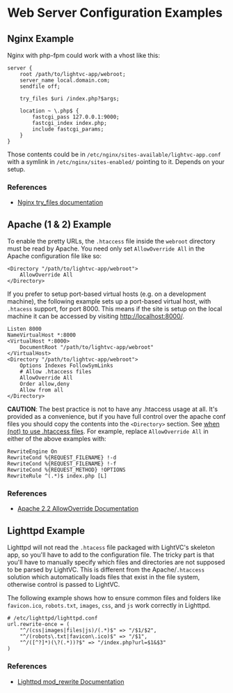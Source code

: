 Web Server Configuration Examples
=================================

Nginx Example
-------------

Nginx with php-fpm could work with a vhost like this:

	server {
		root /path/to/lightvc-app/webroot;
		server_name local.domain.com;
		sendfile off;

		try_files $uri /index.php?$args;

		location ~ \.php$ {
			fastcgi_pass 127.0.0.1:9000;
			fastcgi_index index.php;
			include fastcgi_params;
		}
	}

Those contents could be in `/etc/nginx/sites-available/lightvc-app.conf` with a symlink in `/etc/nginx/sites-enabled/` pointing to it.  Depends on your setup.

### References ###

* [Nginx try_files documentation](http://wiki.nginx.org/NginxHttpCoreModule#try_files)

Apache (1 & 2) Example
----------------------

To enable the pretty URLs, the `.htaccess` file inside the `webroot` directory must be read by Apache.  You need only set `AllowOverride All` in the Apache configuration file like so:

	<Directory "/path/to/lightvc-app/webroot">
		AllowOverride All
	</Directory>

If you prefer to setup port-based virtual hosts (e.g. on a development machine), the following example sets up a port-based virtual host, with `.htacess` support, for port 8000.  This means if the site is setup on the local machine it can be accessed by visiting [http://localhost:8000/](http://localhost:8000/).

	Listen 8000
	NameVirtualHost *:8000
	<VirtualHost *:8000>
		DocumentRoot "/path/to/lightvc-app/webroot"
	</VirtualHost>
	<Directory "/path/to/lightvc-app/webroot">
		Options Indexes FollowSymLinks
		# Allow .htaccess files
		AllowOverride All
		Order allow,deny
		Allow from all
	</Directory>

**CAUTION**: The best practice is not to have any .htaccess usage at all.  It's provided as a convenience, but if you have full control over the apache conf files you should copy the contents into the `<Directory>` section.  See [when (not) to use .htaccess files](http://httpd.apache.org/docs/2.2/howto/htaccess.html#when).  For example, replace `AllowOverride All` in either of the above examples with:
	
    RewriteEngine On
    RewriteCond %{REQUEST_FILENAME} !-d
    RewriteCond %{REQUEST_FILENAME} !-f
    RewriteCond %{REQUEST_METHOD} !OPTIONS
    RewriteRule ^(.*)$ index.php [L]

### References ###

* [Apache 2.2 AllowOverride Documentation](http://httpd.apache.org/docs/2.2/mod/core.html#allowoverride)

Lighttpd Example
----------------

Lighttpd will not read the `.htacess` file packaged with LightVC's skeleton app, so you'll have to add to the configuration file.  The tricky part is that you'll have to manually specify which files and directories are not supposed to be parsed by LightVC.  This is different from the Apache/`.htaccess` solution which automatically loads files that exist in the file system, otherwise control is passed to LightVC.

The following example shows how to ensure common files and folders like `favicon.ico`, `robots.txt`, `images`, `css`, and `js` work correctly in Lighttpd.

	# /etc/lighttpd/lighttpd.conf
	url.rewrite-once = (
		"^/(css|images|files|js)/(.*)$" => "/$1/$2",
		"^/(robots\.txt|favicon\.ico)$" => "/$1",
		"^/([^?]*)(\?(.*))?$" => "/index.php?url=$1&$3"
	)

### References ###

* [Lighttpd mod_rewrite Documentation](http://trac.lighttpd.net/trac/wiki/Docs%3AModRewrite)
